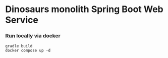 # Dinosaurs monolith Spring Boot Web Service

### Run locally via docker
```shell
gradle build
docker compose up -d
```